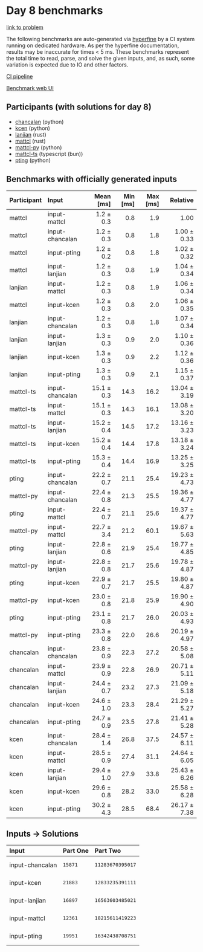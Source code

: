 # Day 8 benchmarks

[link to problem](https://adventofcode.com/2023/day/8)

The following benchmarks are auto-generated via
[hyperfine](https://github.com/sharkdp/hyperfine) by a CI system running on
dedicated hardware. As per the hyperfine documentation, results may be
inaccurate for times < 5 ms. These benchmarks represent the total time to read,
parse, and solve the given inputs, and, as such, some variation is expected due
to IO and other factors.

[CI pipeline](http://ci.papercode.net:8080/teams/main/pipelines/aoc2023)

[Benchmark web UI](https://aoc.ancalagon.black)


## Participants (with solutions for day 8)

- [chancalan](https://github.com/chancalan/aoc2023) (python)
- [kcen](https://github.com/kcen/aoc2023) (python)
- [lanjian](https://github.com/lanjian/aoc-2023) (rust)
- [mattcl](https://github.com/mattcl/aoc2023) (rust)
- [mattcl-py](https://github.com/mattcl/aoc2023-py) (python)
- [mattcl-ts](https://github.com/mattcl/aoc2023-js) (typescript (bun))
- [pting](https://github.com/pting/aoc2023) (python)


## Benchmarks with officially generated inputs

| Participant | Input | Mean [ms] | Min [ms] | Max [ms] | Relative |
|:---|:---|---:|---:|---:|---:|
| mattcl | input-mattcl | 1.2 ± 0.3 | 0.8 | 1.9 | 1.00 |
| mattcl | input-chancalan | 1.2 ± 0.3 | 0.8 | 1.8 | 1.00 ± 0.33 |
| mattcl | input-pting | 1.2 ± 0.2 | 0.8 | 1.8 | 1.02 ± 0.32 |
| mattcl | input-lanjian | 1.2 ± 0.3 | 0.8 | 1.9 | 1.04 ± 0.34 |
| lanjian | input-mattcl | 1.2 ± 0.3 | 0.8 | 1.9 | 1.06 ± 0.34 |
| mattcl | input-kcen | 1.2 ± 0.3 | 0.8 | 2.0 | 1.06 ± 0.35 |
| lanjian | input-chancalan | 1.2 ± 0.3 | 0.8 | 1.8 | 1.07 ± 0.34 |
| lanjian | input-lanjian | 1.3 ± 0.3 | 0.9 | 2.0 | 1.10 ± 0.36 |
| lanjian | input-kcen | 1.3 ± 0.3 | 0.9 | 2.2 | 1.12 ± 0.36 |
| lanjian | input-pting | 1.3 ± 0.3 | 0.9 | 2.1 | 1.15 ± 0.37 |
| mattcl-ts | input-chancalan | 15.1 ± 0.3 | 14.3 | 16.2 | 13.04 ± 3.19 |
| mattcl-ts | input-mattcl | 15.1 ± 0.3 | 14.3 | 16.1 | 13.08 ± 3.20 |
| mattcl-ts | input-lanjian | 15.2 ± 0.4 | 14.5 | 17.2 | 13.16 ± 3.23 |
| mattcl-ts | input-kcen | 15.2 ± 0.4 | 14.4 | 17.8 | 13.18 ± 3.24 |
| mattcl-ts | input-pting | 15.3 ± 0.4 | 14.4 | 16.9 | 13.25 ± 3.25 |
| pting | input-chancalan | 22.2 ± 0.7 | 21.1 | 25.4 | 19.23 ± 4.73 |
| mattcl-py | input-chancalan | 22.4 ± 0.8 | 21.3 | 25.5 | 19.36 ± 4.77 |
| pting | input-mattcl | 22.4 ± 0.7 | 21.1 | 25.6 | 19.37 ± 4.77 |
| mattcl-py | input-mattcl | 22.7 ± 3.4 | 21.2 | 60.1 | 19.67 ± 5.63 |
| pting | input-lanjian | 22.8 ± 0.6 | 21.9 | 25.4 | 19.77 ± 4.85 |
| mattcl-py | input-lanjian | 22.8 ± 0.8 | 21.7 | 25.6 | 19.78 ± 4.87 |
| pting | input-kcen | 22.9 ± 0.7 | 21.7 | 25.5 | 19.80 ± 4.87 |
| mattcl-py | input-kcen | 23.0 ± 0.8 | 21.8 | 25.9 | 19.90 ± 4.90 |
| pting | input-pting | 23.1 ± 0.8 | 21.7 | 26.0 | 20.03 ± 4.93 |
| mattcl-py | input-pting | 23.3 ± 0.8 | 22.0 | 26.6 | 20.19 ± 4.97 |
| chancalan | input-chancalan | 23.8 ± 0.9 | 22.3 | 27.2 | 20.58 ± 5.08 |
| chancalan | input-mattcl | 23.9 ± 0.9 | 22.8 | 26.9 | 20.71 ± 5.11 |
| chancalan | input-lanjian | 24.4 ± 0.7 | 23.2 | 27.3 | 21.09 ± 5.18 |
| chancalan | input-kcen | 24.6 ± 1.0 | 23.3 | 28.4 | 21.29 ± 5.27 |
| chancalan | input-pting | 24.7 ± 0.9 | 23.5 | 27.8 | 21.41 ± 5.28 |
| kcen | input-chancalan | 28.4 ± 1.4 | 26.8 | 37.5 | 24.57 ± 6.11 |
| kcen | input-mattcl | 28.5 ± 0.9 | 27.4 | 31.1 | 24.64 ± 6.05 |
| kcen | input-lanjian | 29.4 ± 1.0 | 27.9 | 33.8 | 25.43 ± 6.26 |
| kcen | input-kcen | 29.6 ± 0.8 | 28.2 | 33.0 | 25.58 ± 6.28 |
| kcen | input-pting | 30.2 ± 4.3 | 28.5 | 68.4 | 26.17 ± 7.38 |


## Inputs -> Solutions

| Input | Part One | Part Two |
|:---|:---|:---|
|input-chancalan|<pre>15871</pre>|<pre>11283670395017</pre>|
|input-kcen|<pre>21883</pre>|<pre>12833235391111</pre>|
|input-lanjian|<pre>16897</pre>|<pre>16563603485021</pre>|
|input-mattcl|<pre>12361</pre>|<pre>18215611419223</pre>|
|input-pting|<pre>19951</pre>|<pre>16342438708751</pre>|